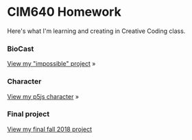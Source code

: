 # CIM640 Homework

Here's what I'm learning and creating in Creative Coding class.

### BioCast

[View my "impossible" project](https://github.com/dpd28/CIM640/blob/master/Homework/impossible.md) »  

### Character

[View my p5js character](https://dpd28.github.io/CIM640/Homework/p5/drawing/) »

### Final project
[View my final fall 2018 project](https://dpd28.github.io/CIM640/Homework/p5/final/)
